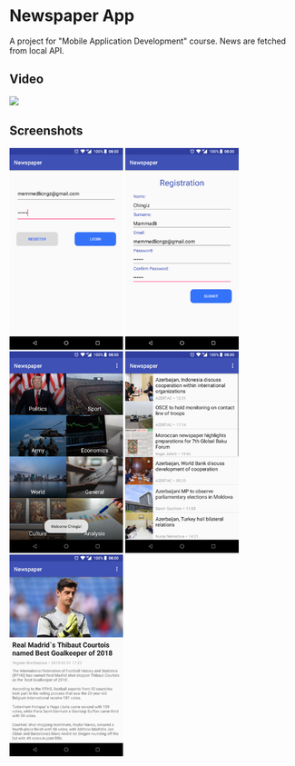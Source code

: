 # Newspaper App

A project for "Mobile Application Development" course. News are fetched from local API.

## Video

<img src="https://github.com/mchingiz/newspaperAndroid/raw/master/media/preview.gif">

## Screenshots

<img src="https://github.com/mchingiz/newspaperAndroid/raw/master/media/login.png" width="200px"> <img src="https://github.com/mchingiz/newspaperAndroid/raw/master/media/registration.png" width="200px"> <img src="https://github.com/mchingiz/newspaperAndroid/raw/master/media/categories.png" width="200px"> <img src="https://github.com/mchingiz/newspaperAndroid/raw/master/media/politics.png" width="200px"> <img src="https://github.com/mchingiz/newspaperAndroid/raw/master/media/news.png" width="200px">